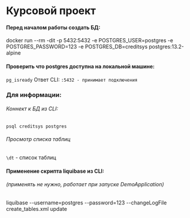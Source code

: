 # Курсовой проект

#### Перед началом работы создать БД:

docker run --rm -dit -p 5432:5432 -e POSTGRES_USER=postgres -e POSTGRES_PASSWORD=123 -e POSTGRES_DB=creditsys postgres:13.2-alpine

#### Проверить что postgres доступна на локальной машине:

`pg_isready`
Ответ CLI:
`:5432 - принимает подключения`

### Для информации:
###### Коннект к БД из CLI:

`psql creditsys postgres`

###### Просмотр списка таблиц

`\dt` - список таблиц

#### Применение скрипта liquibase из CLI: 
###### (применять не нужно, работает при запуске DemoApplication)

liquibase --username=postgres --password=123 --changeLogFile create_tables.xml update
